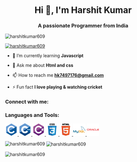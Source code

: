 <h1 align="center">Hi 👋, I'm Harshit Kumar</h1>
<h3 align="center">A passionate Programmer from India</h3>

<p align="left"> <img src="https://komarev.com/ghpvc/?username=harshitkumar609&label=Profile%20views&color=0e75b6&style=flat" alt="harshitkumar609" /> </p>

<p align="left"> <a href="https://github.com/ryo-ma/github-profile-trophy"><img src="https://github-profile-trophy.vercel.app/?username=harshitkumar609" alt="harshitkumar609" /></a> </p>

- 🌱 I’m currently learning **Javascript**

- 💬 Ask me about **Html and css**

- 📫 How to reach me **hk7497176@gmail.com**

- ⚡ Fun fact **I love playing & watching cricket**

<h3 align="left">Connect with me:</h3>
<p align="left">
</p>

<h3 align="left">Languages and Tools:</h3>
<p align="left"> <a href="https://www.cprogramming.com/" target="_blank" rel="noreferrer"> <img src="https://raw.githubusercontent.com/devicons/devicon/master/icons/c/c-original.svg" alt="c" width="40" height="40"/> </a> <a href="https://www.w3schools.com/cpp/" target="_blank" rel="noreferrer"> <img src="https://raw.githubusercontent.com/devicons/devicon/master/icons/cplusplus/cplusplus-original.svg" alt="cplusplus" width="40" height="40"/> </a> <a href="https://www.w3schools.com/cs/" target="_blank" rel="noreferrer"> <img src="https://raw.githubusercontent.com/devicons/devicon/master/icons/csharp/csharp-original.svg" alt="csharp" width="40" height="40"/> </a> <a href="https://www.w3schools.com/css/" target="_blank" rel="noreferrer"> <img src="https://raw.githubusercontent.com/devicons/devicon/master/icons/css3/css3-original-wordmark.svg" alt="css3" width="40" height="40"/> </a> <a href="https://www.w3.org/html/" target="_blank" rel="noreferrer"> <img src="https://raw.githubusercontent.com/devicons/devicon/master/icons/html5/html5-original-wordmark.svg" alt="html5" width="40" height="40"/> </a> <a href="https://www.mysql.com/" target="_blank" rel="noreferrer"> <img src="https://raw.githubusercontent.com/devicons/devicon/master/icons/mysql/mysql-original-wordmark.svg" alt="mysql" width="40" height="40"/> </a> <a href="https://www.oracle.com/" target="_blank" rel="noreferrer"> <img src="https://raw.githubusercontent.com/devicons/devicon/master/icons/oracle/oracle-original.svg" alt="oracle" width="40" height="40"/> </a> </p>

<p><img align="left" src="https://github-readme-stats.vercel.app/api/top-langs?username=harshitkumar609&show_icons=true&locale=en&layout=compact" alt="harshitkumar609" /></p>

<p>&nbsp;<img align="center" src="https://github-readme-stats.vercel.app/api?username=harshitkumar609&show_icons=true&locale=en" alt="harshitkumar609" /></p>

<p><img align="center" src="https://github-readme-streak-stats.herokuapp.com/?user=harshitkumar609&" alt="harshitkumar609" /></p>

